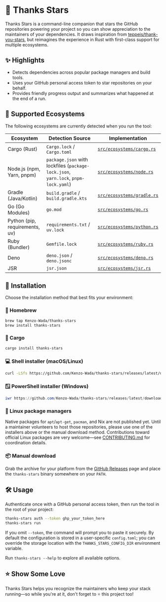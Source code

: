 # 🌟 Thanks Stars

Thanks Stars is a command-line companion that stars the GitHub repositories powering your project so you can show appreciation to the maintainers of your dependencies. It draws inspiration from [teppeis/thank-you-stars](https://github.com/teppeis/thank-you-stars), but reimagines the experience in Rust with first-class support for multiple ecosystems.

## ✨ Highlights
- Detects dependencies across popular package managers and build tools.
- Uses your GitHub personal access token to star repositories on your behalf.
- Provides friendly progress output and summarizes what happened at the end of a run.

## 🧭 Supported Ecosystems
The following ecosystems are currently detected when you run the tool:

| Ecosystem | Detection Source | Implementation |
| --- | --- | --- |
| Cargo (Rust) | `Cargo.lock` / `Cargo.toml` | [`src/ecosystems/cargo.rs`](src/ecosystems/cargo.rs) |
| Node.js (npm, Yarn, pnpm) | `package.json` with lockfiles (`package-lock.json`, `yarn.lock`, `pnpm-lock.yaml`) | [`src/ecosystems/node.rs`](src/ecosystems/node.rs) |
| Gradle (Java/Kotlin) | `build.gradle` / `build.gradle.kts` | [`src/ecosystems/gradle.rs`](src/ecosystems/gradle.rs) |
| Go (Go Modules) | `go.mod` | [`src/ecosystems/go.rs`](src/ecosystems/go.rs) |
| Python (pip, requirements, uv) | `requirements.txt` / `uv.lock` | [`src/ecosystems/python.rs`](src/ecosystems/python.rs) |
| Ruby (Bundler) | `Gemfile.lock` | [`src/ecosystems/ruby.rs`](src/ecosystems/ruby.rs) |
| Deno | `deno.json` / `deno.jsonc` | [`src/ecosystems/deno.rs`](src/ecosystems/deno.rs) |
| JSR | `jsr.json` | [`src/ecosystems/jsr.rs`](src/ecosystems/jsr.rs) |

## 🚀 Installation
Choose the installation method that best fits your environment:

### 🍺 Homebrew
```bash
brew tap Kenzo-Wada/thanks-stars
brew install thanks-stars
```

### 🦀 Cargo
```bash
cargo install thanks-stars
```

### 💻 Shell installer (macOS/Linux)
```bash
curl -LSfs https://github.com/Kenzo-Wada/thanks-stars/releases/latest/download/thanks-stars-installer.sh | sh
```

### 🪟 PowerShell installer (Windows)
```powershell
iwr https://github.com/Kenzo-Wada/thanks-stars/releases/latest/download/thanks-stars-installer.ps1 -useb | iex
```

### 🐧 Linux package managers
Native packages for `apt`/`apt-get`, `pacman`, and Nix are not published yet. Until a maintainer volunteers to host those repositories, please use one of the installers above or the manual download method. Contributions toward official Linux packages are very welcome—see [CONTRIBUTING.md](CONTRIBUTING.md) for coordination details.

### 📦 Manual download
Grab the archive for your platform from the [GitHub Releases](https://github.com/Kenzo-Wada/thanks-stars/releases) page and place the `thanks-stars` binary somewhere on your `PATH`.

## 🛠 Usage
Authenticate once with a GitHub personal access token, then run the tool in the root of your project:

```bash
thanks-stars auth --token ghp_your_token_here
thanks-stars run
```

If you omit `--token`, the command will prompt you to paste it securely. By default the configuration is stored in a user-specific `config.toml`; you can override the storage location with the `THANKS_STARS_CONFIG_DIR` environment variable.

Run `thanks-stars --help` to explore all available options.

## ⭐ Show Some Love
Thanks Stars helps you recognize the maintainers who keep your stack running—so while you're at it, don't forget to ⭐ this project too!
